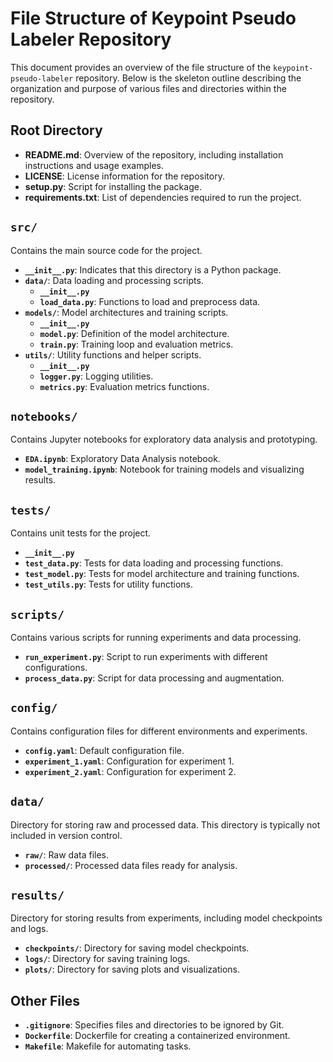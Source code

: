 
# File Structure of Keypoint Pseudo Labeler Repository

This document provides an overview of the file structure of the `keypoint-pseudo-labeler` repository. Below is the skeleton outline describing the organization and purpose of various files and directories within the repository.

## Root Directory

- **README.md**: Overview of the repository, including installation instructions and usage examples.
- **LICENSE**: License information for the repository.
- **setup.py**: Script for installing the package.
- **requirements.txt**: List of dependencies required to run the project.

## `src/`

Contains the main source code for the project.

- **`__init__.py`**: Indicates that this directory is a Python package.
- **`data/`**: Data loading and processing scripts.
  - **`__init__.py`**
  - **`load_data.py`**: Functions to load and preprocess data.
- **`models/`**: Model architectures and training scripts.
  - **`__init__.py`**
  - **`model.py`**: Definition of the model architecture.
  - **`train.py`**: Training loop and evaluation metrics.
- **`utils/`**: Utility functions and helper scripts.
  - **`__init__.py`**
  - **`logger.py`**: Logging utilities.
  - **`metrics.py`**: Evaluation metrics functions.

## `notebooks/`

Contains Jupyter notebooks for exploratory data analysis and prototyping.

- **`EDA.ipynb`**: Exploratory Data Analysis notebook.
- **`model_training.ipynb`**: Notebook for training models and visualizing results.

## `tests/`

Contains unit tests for the project.

- **`__init__.py`**
- **`test_data.py`**: Tests for data loading and processing functions.
- **`test_model.py`**: Tests for model architecture and training functions.
- **`test_utils.py`**: Tests for utility functions.

## `scripts/`

Contains various scripts for running experiments and data processing.

- **`run_experiment.py`**: Script to run experiments with different configurations.
- **`process_data.py`**: Script for data processing and augmentation.

## `config/`

Contains configuration files for different environments and experiments.

- **`config.yaml`**: Default configuration file.
- **`experiment_1.yaml`**: Configuration for experiment 1.
- **`experiment_2.yaml`**: Configuration for experiment 2.

## `data/`

Directory for storing raw and processed data. This directory is typically not included in version control.

- **`raw/`**: Raw data files.
- **`processed/`**: Processed data files ready for analysis.

## `results/`

Directory for storing results from experiments, including model checkpoints and logs.

- **`checkpoints/`**: Directory for saving model checkpoints.
- **`logs/`**: Directory for saving training logs.
- **`plots/`**: Directory for saving plots and visualizations.

## Other Files

- **`.gitignore`**: Specifies files and directories to be ignored by Git.
- **`Dockerfile`**: Dockerfile for creating a containerized environment.
- **`Makefile`**: Makefile for automating tasks.
